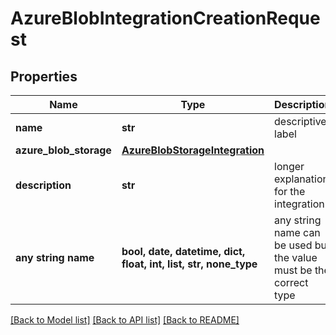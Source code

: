 # AzureBlobIntegrationCreationRequest


## Properties
Name | Type | Description | Notes
------------ | ------------- | ------------- | -------------
**name** | **str** | descriptive label | 
**azure_blob_storage** | [**AzureBlobStorageIntegration**](AzureBlobStorageIntegration.md) |  | [optional] 
**description** | **str** | longer explanation for the integration | [optional] 
**any string name** | **bool, date, datetime, dict, float, int, list, str, none_type** | any string name can be used but the value must be the correct type | [optional]

[[Back to Model list]](../README.md#documentation-for-models) [[Back to API list]](../README.md#documentation-for-api-endpoints) [[Back to README]](../README.md)


